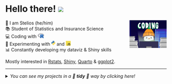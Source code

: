 <h1> Hello there! <img src="https://media.giphy.com/media/kCMry3iScFtypKZXWn/giphy.gif" height = "40"></h1>
<img align="right" src="images/penguin_coding.gif" width = "23%"></h1>


👋  I am Stelios (he/him) <br>
📚  Student of Statistics and Insurance Science <br>
💻  Coding with <img src="images/R-logo.svg" height = "15"> <br>
🧪  Experimenting with <img src="images/python-logo.svg" height = "15"> and <img src="images/js-logo.png" height = "15"> <br>
📊  Constantly developing my dataviz & Shiny skills

Mostly interested in [Rstats](https://www.r-project.org/), [Shiny](https://shiny.posit.co/), [Quarto](https://github.com/quarto-dev/quarto-cli) & [ggplot2](https://ggplot2.tidyverse.org/).
<br>
<hr>

<details>
  <summary><i>You can see my projects in a 🧹 <b>tidy</b> 🧹 way by clicking here!</i> </summary>
  
<table>
<tr>
<th> Data Scraping </th>
<th> Data Analysis </th>
<th> Web Apps </th>
</tr>
<tr>
<td>
   - <a href="https://www.example.com">Project 1</a> <br>
   - <a href="https://www.example.com">Project 2</a> <br>
   - <a href="https://www.example.com">Project 3</a>
</td>
<td>
   - <a href="https://www.example.com">Project 1</a> <br>
   - <a href="https://www.example.com">Project 2</a> <br>
   - <a href="https://www.example.com">Project 3</a> 
</td>
<td>
   - <a href="https://www.example.com">Project 1</a> <br>
   - <a href="https://www.example.com">Project 2</a> <br>
   - <a href="https://www.example.com">Project 3</a>
</td>
</tr>
</table>

<table>
<tr>
<th> API </th>
<th> Data Viz </th>
</tr>
<tr>
<td>
   - <a href="https://www.example.com">Project 1</a> <br>
   - <a href="https://www.example.com">Project 2</a> <br>
   - <a href="https://www.example.com">Project 3</a>
</td>
<td>
   - <a href="https://www.example.com">tidytuesday</a> <br>
   - <a href="https://www.example.com">Greece in Figures</a> <br>
   - <a href="https://www.example.com">EU in Figures</a>
</td>
</tr>
</table>
</details>



